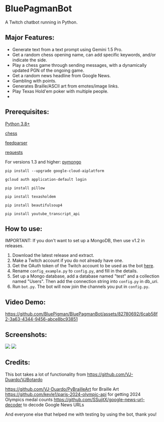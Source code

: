 # BluePagmanBot
A Twitch chatbot running in Python. 

##  Major Features:
- Generate text from a text prompt using Gemini 1.5 Pro.
- Get a random chess opening name, can add specific keywords, and/or indicate the side.
- Play a chess game through sending messages, with a dynamically updated PGN of the ongoing game.
- Get a random news headline from Google News.
- Gambling with points.
- Generates Braille/ASCII art from emotes/image links.
- Play Texas Hold'em poker with multiple people.
- 
## Prerequisites: 
[Python 3.8+](https://www.python.org/downloads/)

[chess](https://pypi.org/project/chess/)

[feedparser](https://pypi.org/project/feedparser/)

[requests](https://pypi.org/project/requests/)

For versions 1.3 and higher:
[pymongo](https://pypi.org/project/pymongo/)

``pip install --upgrade google-cloud-aiplatform``


``gcloud auth application-default login``

``pip install pillow``

``pip install texasholdem``

``pip install beautifulsoup4``

``pip install youtube_transcript_api``


## How to use: 

IMPORTANT: If you don't want to set up a MongoDB, then use v1.2 in releases.

1. Download the latest release and extract.
2. Make a Twitch account if you do not already have one.
3. Get the OAuth token of the Twitch account to be used as the bot [here](https://twitchapps.com/tmi/).
4. Rename `config_example.py` to `config.py`, and fill in the details.
5. Set up a Mongo database, add a database named "test" and a collection named "Users". Then add the connection string into `config.py` in db_uri.
6. Run `bot.py`. The bot will now join the channels you put in `config.py`.

## Video Demo:
https://github.com/BluePigman/BluePagmanBot/assets/82780692/6cab58f2-3a63-4344-9456-abce8bc93851

## Screenshots: 

<img src="https://user-images.githubusercontent.com/82780692/187820763-d8b24c7f-979a-42ca-b28e-d872e84f0c0e.png"> <img  src="https://user-images.githubusercontent.com/82780692/187818815-f37aa7df-b9ed-4d67-b32c-f58cc55ea2ba.png">


## Credits:

This bot takes a lot of functionality from https://github.com/VJ-Duardo/VJBotardo


https://github.com/VJ-Duardo/PyBrailleArt for Braille Art
https://github.com/kevle1/paris-2024-olympic-api for getting 2024 Olympics medal counts
https://github.com/SSujitX/google-news-url-decoder to decode Google News URLs

And everyone else that helped me with testing by using the bot, thank you!
